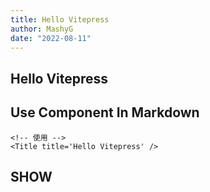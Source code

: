 ```yaml
---
title: Hello Vitepress
author: MashyG
date: "2022-08-11"
---
```


## Hello Vitepress

## Use Component In Markdown

```vue
<!-- 使用 -->
<Title title='Hello Vitepress' />
```

## SHOW

<Title title='Hello Vitepress' />

<script setup>
import Title from './.vitepress/theme/components/Title.vue'
</script>
